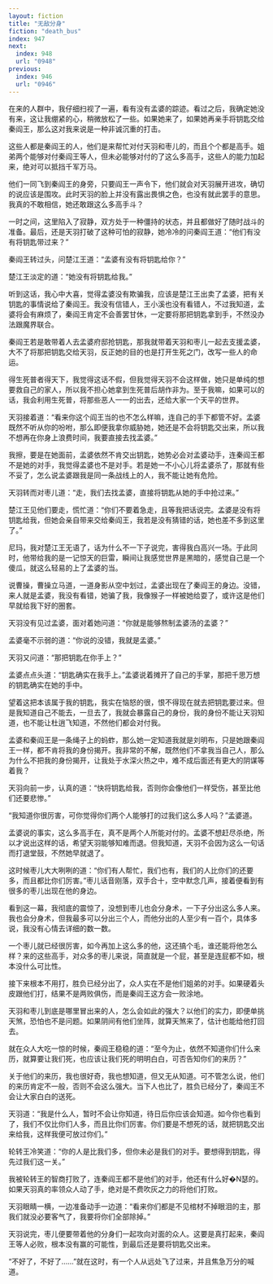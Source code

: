 ```yaml
---
layout: fiction
title: "无敌分身"
fiction: "death_bus"
index: 947
next:
  index: 948
  url: "0948"
previous:
  index: 946
  url: "0946"
---
```

在来的人群中，我仔细扫视了一遍，看有没有孟婆的踪迹。看过之后，我确定她没有来，这让我绷紧的心，稍微放松了一些。如果她来了，如果她再亲手将钥匙交给秦阎王，那么这对我来说是一种非诚沉重的打击。

这些人都是秦阎王的人，他们是来帮忙对付天羽和枣儿的，而且个个都是高手。姐弟两个能够对付秦阎王等人，但未必能够对付的了这么多高手，这些人的能力加起来，绝对可以抵挡千军万马。

他们一同飞到秦阎王的身旁，只要阎王一声令下，他们就会对天羽展开进攻，确切的说应该是围攻。此时天羽的脸上并没有露出畏惧之色，也没有就此罢手的意思。我真的不敢相信，她还敢跟这么多高手斗？

一时之间，这里陷入了寂静，双方处于一种僵持的状态，并且都做好了随时战斗的准备。最后，还是天羽打破了这种可怕的寂静，她冷冷的问秦阎王道：“他们有没有将钥匙带过来？”

秦阎王转过头，问楚江王道：“孟婆有没有将钥匙给你？”

楚江王淡定的道：“她没有将钥匙给我。”

听到这话，我心中大喜，觉得孟婆没有欺骗我，应该是楚江王出卖了孟婆，把有关钥匙的事情说给了秦阎王。我没有信错人，王小溪也没有看错人，不过我知道，孟婆将会有麻烦了，秦阎王肯定不会善罢甘休，一定要将那把钥匙拿到手，不然没办法跟魔界联合。

秦阎王若是敢带着人去孟婆府邸抢钥匙，那我就带着天羽和枣儿一起去支援孟婆，大不了将那把钥匙交给天羽，反正她的目的也是打开生死之门，改写一些人的命运。

得生死普者得天下，我觉得这话不假，但我觉得天羽不会这样做，她只是单纯的想要救自己的家人，所以我不担心她拿到生死普后胡作非为。至于我嘛，如果可以的话，我会利用生死普，将那些恶人一一的出去，还给大家一个天平的世界。

天羽接着道：“看来你这个阎王当的也不怎么样嘛，连自己的手下都管不好。孟婆既然不听从你的吩咐，那么即便我拿你威胁她，她还是不会将钥匙交出来，所以我不想再在你身上浪费时间，我要直接去找孟婆。”

我擦，要是在她面前，孟婆依然不肯交出钥匙，她势必会对孟婆动手，连秦阎王都不是她的对手，我觉得孟婆也不是对手。若是她一不小心儿将孟婆杀了，那就有些不妥了，怎么说孟婆跟我是同一条战线上的人，我不能让她有危险。

天羽转而对枣儿道：“走，我们去找孟婆，直接将钥匙从她的手中抢过来。”

楚江王见他们要走，慌忙道：“你们不要着急走，且等我把话说完。孟婆是没有将钥匙给我，但她会亲自带来交给秦阎王，我若是没有猜错的话，她也差不多到这里了。”

尼玛，我对楚江王无语了，话为什么不一下子说完，害得我白高兴一场。于此同时，他带给我的是一记惊天的巨雷，瞬间让我感觉世界是黑暗的，感觉自己是一个傻瓜，就这么轻易的上了孟婆的当。

说曹操，曹操立马道，一道身影从空中划过，孟婆出现在了秦阎王的身边。没错，来人就是孟婆，我没有看错，她骗了我，我像猴子一样被她给耍了，或许这是他们早就给我下好的圈套。

天羽没有见过孟婆，面对着她问道：“你就是能够熬制孟婆汤的孟婆？”

孟婆毫不示弱的道：“你说的没错，我就是孟婆。”

天羽又问道：“那把钥匙在你手上？”

孟婆点点头道：“钥匙确实在我手上。”孟婆说着摊开了自己的手掌，那把千思万想的钥匙确实在她的手中。

望着这把本该属于我的钥匙，我实在恼怒的很，恨不得现在就去把钥匙要过来。但是我知道自己不能去，一旦去了，我就会暴露自己的身份，我的身份不能让天羽知道，也不能让杜逍飞知道，不然他们都会对付我。

孟婆和秦阎王是一条绳子上的蚂蚱，那么她一定知道我就是刘明布，只是她跟秦阎王一样，都不肯将我的身份揭开。我非常的不解，既然他们不拿我当自己人，那么为什么不把我的身份揭开，让我处于水深火热之中，难不成后面还有更大的阴谋等着我？

天羽向前一步，认真的道：“快将钥匙给我，否则你会像他们一样受伤，甚至比他们还要悲惨。”

“我知道你很厉害，可你觉得你们两个人能够打的过我们这么多人吗？”孟婆道。

孟婆说的事实，这么多高手在，真不是两个人所能对付的。孟婆不想赶尽杀绝，所以才说出这样的话，希望天羽能够知难而退。但我知道，天羽不会因为这么一句话而打退堂鼓，不然她早就退了。

这时候枣儿大大咧咧的道：“你们有人帮忙，我们也有，我们的人比你们的还要多，而且都比你们厉害。”枣儿话音刚落，双手合十，空中默念几声，接着便看到有很多的枣儿出现在他的身边。

看到这一幕，我彻底的震惊了，没想到枣儿也会分身术，一下子分出这么多人来。我也会分身术，但我最多可以分出三个人，而他分出的人至少有一百个，具体多说，我没有心情去详细的数一数。

一个枣儿就已经很厉害，如今再加上这么多的他，这还搞个毛，谁还能将他怎么样？来的这些高手，对众多的枣儿来说，简直就是一个屁，甚至是连屁都不如，根本没什么可比性。

接下来根本不用打，胜负已经分出了，众人实在不是他们姐弟的对手。如果硬着头皮跟他们打，结果不是两败俱伤，而是秦阎王这方会一败涂地。

天羽和枣儿到底是哪里冒出来的人，怎么会如此的强大？以他们的实力，即便单挑天煞，恐怕也不是问题。如果阴间有他们坐阵，就算天煞来了，估计也能给他打回去。

就在众人大吃一惊的时候，秦阎王稳稳的道：“至今为止，依然不知道你们什么来历，就算要让我们死，也应该让我们死的明明白白，可否告知你们的来历？”

关于他们的来历，我也很好奇，我也想知道，但又无从知道。可不管怎么说，他们的来历肯定不一般，否则不会这么强大。当下人也比了，胜负已经分了，秦阎王不会让大家白白的送死。

天羽道：“我是什么人，暂时不会让你知道，待日后你应该会知道。如今你也看到了，我们不仅比你们人多，而且比你们厉害。你们要是不想死的话，就把钥匙交出来给我，这样我便可放过你们。”

轮转王冷笑道：“你的人是比我们多，但你未必是我们的对手。要想得到钥匙，得先过我们这一关。”

我被轮转王的智商打败了，连秦阎王都不是他们的对手，他还有什么好�N瑟的。如果天羽真的率领众人动了手，绝对是不费吹灰之力的将他们打败。

天羽眼睛一横，一边准备动手一边道：“看来你们都是不见棺材不掉眼泪的主，那我们就没必要客气了，我要将你们全部除掉。”

天羽说完，枣儿便要带着他的分身们一起攻向对面的众人。这要是真打起来，秦阎王等人必败，根本没有赢的可能性，到最后还是要将钥匙交出来。

“不好了，不好了……”就在这时，有一个人从远处飞了过来，并且焦急万分的喊道。